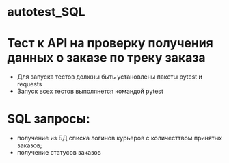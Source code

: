 # autotest_SQL
# Тест к API на проверку получения данных о заказе по треку заказа
- Для запуска тестов должны быть установлены пакеты pytest и requests
- Запуск всех тестов выполянется командой pytest
# SQL запросы:
- получение из БД списка логинов курьеров с количесттвом принятых заказов;
- получение статусов заказов 